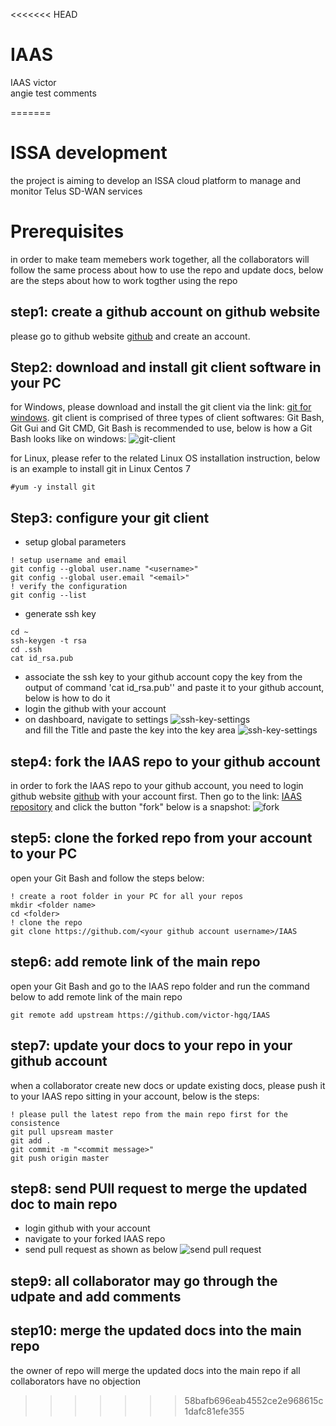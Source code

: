 <<<<<<< HEAD
# IAAS
IAAS
victor  
angie 
test comments

=======
# ISSA development
the project is aiming to develop an ISSA cloud platform  to manage and monitor Telus SD-WAN services

# Prerequisites
in order to make team memebers work together, all the collaborators will follow the same process about how to use the repo and update docs, below are the steps about how to work togther using the repo

## step1: create a github account on github website
please go to github website [github][github] and create an account.  

## Step2: download and install git client software in your PC
for Windows, please download and install the git client via the link: [git for windows][git-for-windows].
git client  is comprised of three types of client softwares: Git Bash, Git Gui and Git CMD, Git Bash is recommended to use, below is how a Git Bash looks like on windows: ![git-client][git-client]

for Linux, please refer to the related Linux OS installation instruction, below is an example to install git in Linux Centos 7
```centos7
#yum -y install git  
```
## Step3: configure your git client
- setup global parameters 
```git
! setup username and email 
git config --global user.name "<username>"
git config --global user.email "<email>"  
! verify the configuration
git config --list
```  
- generate ssh key
```
cd ~
ssh-keygen -t rsa
cd .ssh
cat id_rsa.pub
```
- associate the ssh key to your github account
copy the key from the output of command 'cat id_rsa.pub'' and paste it to your github account, below is how to do it
- login the github with your account
- on dashboard, navigate to settings
![ssh-key-settings][ssh-key-settings-1]  
and fill the Title and paste the key into the key area
![ssh-key-settings][ssh-key-settings-2]
 

## step4: fork the IAAS repo to your github account
in order to fork the IAAS repo to your github account, you need to login github website [github][github] with your account first.
Then go to the link: [IAAS repository][IAAS-repo] and click the button "fork" 
below is a snapshot:
![fork][fork]

## step5: clone the forked repo from your account to your PC
open your Git Bash and follow the steps below:
```
! create a root folder in your PC for all your repos
mkdir <folder name>
cd <folder>
! clone the repo 
git clone https://github.com/<your github account username>/IAAS
```

## step6: add remote link of the main repo
open your Git Bash and go to the IAAS repo folder and run the command below to add remote link of the main repo
```
git remote add upstream https://github.com/victor-hgq/IAAS
```
## step7: update your docs to your repo in your github account
when a collaborator create new docs or update existing docs, please push it to your IAAS repo sitting in your account, below is the steps:
```
! please pull the latest repo from the main repo first for the consistence
git pull upsream master
git add .
git commit -m "<commit message>"
git push origin master
```

## step8: send PUll request to merge the updated doc to main repo
- login github with your account
- navigate to your forked IAAS repo
- send pull request as shown as below
![send pull request][new_pull_request.PNG]  


## step9: all collaborator may go through the udpate and add comments

## step10: merge the updated docs into the main repo
the owner of repo will merge the updated docs into the main repo if all collaborators have no objection 







<!--- below is the link for pictures -->
[git-client]: images/git_client.PNG
[github]: https://github.com/
[git-for-windows]: https://git-scm.com/
[IAAS-repo]: https://github.com/victor-hgq/IAAS
[fork]: images/fork.PNG
[ssh-key-settings-1]: images/ssh_settings_1.PNG
[ssh-key-settings-2]: images/ssh_settings_2.PNG
[new_pull_request.PNG]: images/new_pull_request.PNG
>>>>>>> 58bafb696eab4552ce2e968615c1dafc81efe355
